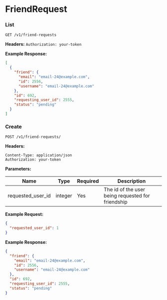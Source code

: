 # FriendRequest

### List

`GET /v1/friend-requests`

**Headers:**
`Authorization: your-token`

**Example Response:**
```json
[
  {
    "friend": {
      "email": "email-24@example.com",
      "id": 2556,
      "username": "email-24@example.com"
    },
    "id": 692,
    "requesting_user_id": 2555,
    "status": "pending"
  }
]
```

### Create

`POST /v1/friend-requests/`

**Headers:**

`Content-Type: application/json` <br />
`Authorization: your-token`

**Parameters:**

|**Name**|**Type**|**Required**|**Description**|
| ------------ |-------- | ---------- | ------------- |
| requested_user_id       | integer  | Yes        | The id of the user being requested for friendship |

**Example Request:**

```json
{
  "requested_user_id": 1
}
```

**Example Response:**

```json
{
  "friend": {
    "email": "email-24@example.com",
    "id": 2556,
    "username": "email-24@example.com"
  },
  "id": 692,
  "requesting_user_id": 2555,
  "status": "pending"
}
```
